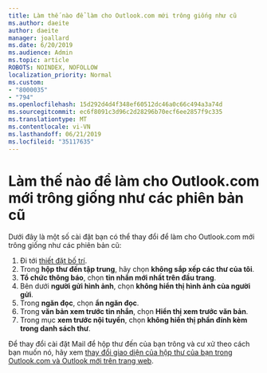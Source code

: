 ```yaml
---
title: Làm thế nào để làm cho Outlook.com mới trông giống như cũ
ms.author: daeite
author: daeite
manager: joallard
ms.date: 6/20/2019
ms.audience: Admin
ms.topic: article
ROBOTS: NOINDEX, NOFOLLOW
localization_priority: Normal
ms.custom:
- "8000035"
- "794"
ms.openlocfilehash: 15d292d4d4f348ef60512dc46a0c66c494a3a74d
ms.sourcegitcommit: ec6f8091c3d96c2d28296b70ecf6ee2857f9c335
ms.translationtype: MT
ms.contentlocale: vi-VN
ms.lasthandoff: 06/21/2019
ms.locfileid: "35117635"
---
```

# <a name="how-to-make-the-new-outlookcom-look-like-the-old-version"></a>Làm thế nào để làm cho Outlook.com mới trông giống như các phiên bản cũ

Dưới đây là một số cài đặt bạn có thể thay đổi để làm cho Outlook.com mới trông giống như các phiên bản cũ:

1. Đi tới [thiết đặt bố trí](https://outlook.live.com/mail/options/mail/layout).
1. Trong **hộp thư đến tập trung**, hãy chọn **không sắp xếp các thư của tôi**.
1. **Tổ chức thông báo**, chọn **tin nhắn mới nhất trên đầu trang**.
1. Bên dưới **người gửi hình ảnh**, chọn **không hiển thị hình ảnh của người gửi**.
1. Trong **ngăn đọc**, chọn **ẩn ngăn đọc**.
1. Trong **văn bản xem trước tin nhắn**, chọn **Hiển thị xem trước văn bản**.
1. Trong mục **xem trước nội tuyến**, chọn **không hiển thị phần đính kèm trong danh sách thư**.

Để thay đổi cài đặt Mail để hộp thư đến của bạn trông và cư xử theo cách bạn muốn nó, hãy xem [thay đổi giao diện của hộp thư của bạn trong Outlook.com và Outlook mới trên trang web](https://support.office.com/article/b41c2ecb-f23c-42b3-b7f8-659646d5e58c?wt.mc_id=Office_Outlook_com_Alchemy).